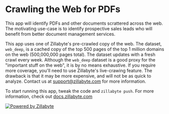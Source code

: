 # Crawling the Web for PDFs

This app will identify PDFs and other documents scrattered across the web.  The motivating use-case is to identify prospective sales leads who will benefit from better document management services. 

This app uses one of Zillabyte's pre-crawled copy of the web.  The dataset, `web_deep`, is a cached copy of the top 500 pages of the top 1 million domains on the web (500,000,000 pages total).  The dataset updates with a fresh crawl every week.  Although the `web_deep` dataset is a good proxy for the "important stuff on the web", it is by no means exhaustive.  If you require more coverage, you'll need to use Zillabyte's live-crawing feature.  The drawback is that it may be more expensive, and will not be as quick to analyze.  Contact us at support@zillabyte.com for more information. 

To start running this app, tweak the code and `zillabyte push`.  For more information, check out [docs.zillabyte.com](http://docs.zillabyte.com)

[![Powered by Zillabyte](http://www.zillabyte.com/powered_by.png)](http://docs.zillabyte.com/)

